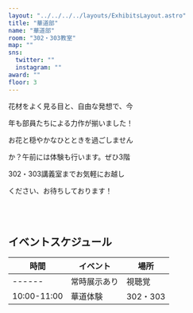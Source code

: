 ```yaml
---
layout: "../../../../layouts/ExhibitsLayout.astro"
title: "華道部"
name: "華道部"
room: "302・303教室"
map: ""
sns:
  twitter: ""
  instagram: ""
award: ""
floor: 3
---
```


花材をよく見る目と、自由な発想で、今

年も部員たちによる力作が揃いました！

お花と穏やかなひとときを過ごしません

か？午前には体験も行います。ぜひ3階

302・303講義室までお気軽にお越し

ください、お待ちしております！


<br><br>

## イベントスケジュール

<div class="time-schedule-table">
  <div class="schedule-container">
    <table class="schedule-table">
      <thead>
        <tr>
          <th class="time-header">時間</th>
          <th class="event-header">イベント</th>
          <th class="location-header">場所</th>
        </tr>
      </thead>
      <tbody>
        <tr class="schedule-row schedule-row-always">
          <td class="time-cell">------</td>
          <td class="event-cell">常時展示あり</td>
          <td class="location-cell">視聴覚</td>
        </tr>
        <tr class="schedule-row">
          <td class="time-cell">10:00-11:00</td>
          <td class="event-cell">華道体験</td>
          <td class="location-cell">302・303</td>
        </tr>
      </tbody>
    </table>
  </div>
</div>